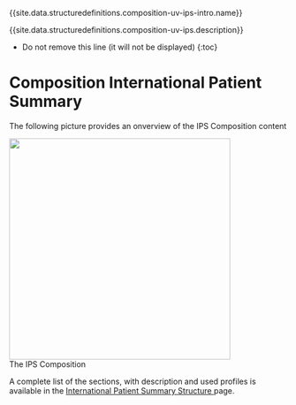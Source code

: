 {{site.data.structuredefinitions.composition-uv-ips-intro.name}}

{{site.data.structuredefinitions.composition-uv-ips.description}}



<!-- TOC  the css styling for this is \pages\assets\css\project.css under 'markdown-toc'-->

* Do not remove this line (it will not be displayed)
{:toc}



# Composition International Patient Summary

The following picture provides an onverview of the IPS Composition content 

<div class="image">
<img src="assets/images/IPS_composition.png" width="400" />
<div>The IPS Composition</div>
<p></p>
</div>

A complete list of the sections, with description and  used profiles is available in the <a href="ipsStructure.html">International Patient Summary Structure </a> page.
